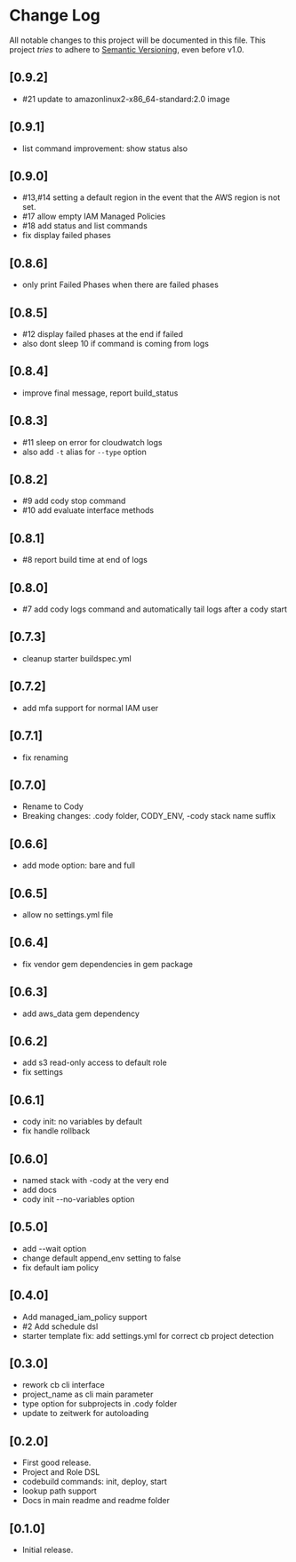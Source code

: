 # Change Log

All notable changes to this project will be documented in this file.
This project *tries* to adhere to [Semantic Versioning](http://semver.org/), even before v1.0.

## [0.9.2]
- #21 update to amazonlinux2-x86_64-standard:2.0 image

## [0.9.1]
- list command improvement: show status also

## [0.9.0]
- #13,#14 setting a default region in the event that the AWS region is not set.
- #17 allow empty IAM Managed Policies
- #18 add status and list commands
- fix display failed phases

## [0.8.6]
- only print Failed Phases when there are failed phases

## [0.8.5]
- #12 display failed phases at the end if failed
- also dont sleep 10 if command is coming from logs

## [0.8.4]
- improve final message, report build_status

## [0.8.3]
- #11 sleep on error for cloudwatch logs
- also add `-t` alias for `--type` option

## [0.8.2]
- #9 add cody stop command
- #10 add evaluate interface methods

## [0.8.1]
- #8 report build time at end of logs

## [0.8.0]
- #7 add cody logs command and automatically tail logs after a cody start

## [0.7.3]
- cleanup starter buildspec.yml

## [0.7.2]
- add mfa support for normal IAM user

## [0.7.1]
- fix renaming

## [0.7.0]
- Rename to Cody
- Breaking changes: .cody folder, CODY_ENV, -cody stack name suffix

## [0.6.6]
- add mode option: bare and full

## [0.6.5]
- allow no settings.yml file

## [0.6.4]
- fix vendor gem dependencies in gem package

## [0.6.3]
- add aws_data gem dependency

## [0.6.2]
- add s3 read-only access to default role
- fix settings

## [0.6.1]
- cody init: no variables by default
- fix handle rollback

## [0.6.0]
- named stack with -cody at the very end
- add docs
- cody init --no-variables option

## [0.5.0]
- add --wait option
- change default append_env setting to false
- fix default iam policy

## [0.4.0]
- Add managed_iam_policy support
- #2 Add schedule dsl
- starter template fix: add settings.yml for correct cb project detection

## [0.3.0]
- rework cb cli interface
- project_name as cli main parameter
- type option for subprojects in .cody folder
- update to zeitwerk for autoloading

## [0.2.0]
- First good release.
- Project and Role DSL
- codebuild commands: init, deploy, start
- lookup path support
- Docs in main readme and readme folder

## [0.1.0]
- Initial release.
